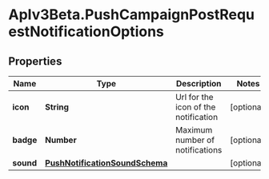 # ApIv3Beta.PushCampaignPostRequestNotificationOptions

## Properties

Name | Type | Description | Notes
------------ | ------------- | ------------- | -------------
**icon** | **String** | Url for the icon of the notification | [optional] 
**badge** | **Number** | Maximum number of notifications | [optional] 
**sound** | [**PushNotificationSoundSchema**](PushNotificationSoundSchema.md) |  | [optional] 



